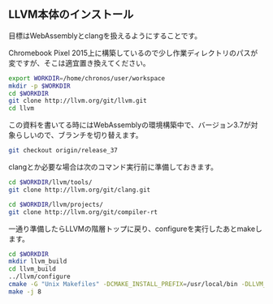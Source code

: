 ## LLVM本体のインストール

目標はWebAssemblyとclangを扱えるようにすることです。

Chromebook Pixel 2015上に構築しているので少し作業ディレクトリのパスが変ですが、そこは適宜置き換えてください。

```sh
export WORKDIR=/home/chronos/user/workspace
mkdir -p $WORKDIR
cd $WORKDIR
git clone http://llvm.org/git/llvm.git
cd llvm
```

この資料を書いてる時にはWebAssemblyの環境構築中で、バージョン3.7が対象らしいので、ブランチを切り替えます。

```sh
git checkout origin/release_37
```

clangとか必要な場合は次のコマンド実行前に準備しておきます。

```sh
cd $WORKDIR/llvm/tools/
git clone http://llvm.org/git/clang.git
```

```sh
cd $WORKDIR/llvm/projects/
git clone http://llvm.org/git/compiler-rt
```

一通り準備したらLLVMの階層トップに戻り、configureを実行したあとmakeします。

```sh
cd $WORKDIR
mkdir llvm_build
cd llvm_build
../llvm/configure
cmake -G "Unix Makefiles" -DCMAKE_INSTALL_PREFIX=/usr/local/bin -DLLVM_EXPERIMENTAL_TARGETS_TO_BUILD=WebAssembly $WORKDIR/llvm 
make -j 8
```
